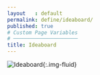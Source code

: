```yaml
---
layout   : default
permalink: define/ideaboard/
published: true
# Custom Page Variables
# ─────────────────────
title: Ideaboard
---
```

![Ideaboard](assets/Images/moodboard.png "ideaboard"){:.img-fluid}